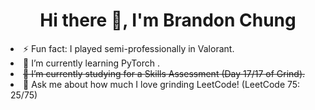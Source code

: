 <h1 align="center">
  Hi there 👋, I'm Brandon Chung
</h1>

<!--
**bchung9/bchung9** is a ✨ _special_ ✨ repository because its `README.md` (this file) appears on your GitHub profile.

Here are some ideas to get you started:

- 🔭 I’m currently working on ...
- 🌱 I’m currently learning ...
- 👯 I’m looking to collaborate on ...
- 🤔 I’m looking for help with ...
- 💬 Ask me about ...
- 📫 How to reach me: ...
- 😄 Pronouns: ...
- ⚡ Fun fact: ...
-->

<li>⚡ Fun fact: I played semi-professionally in Valorant.</li>
<li>🌱 I’m currently learning PyTorch .</li>
<li><s>🌱 I’m currently studying for a Skills Assessment (Day 17/17 of Grind).</s></li>
<li>🤔 Ask me about how much I love grinding LeetCode! (LeetCode 75: 25/75)</li>
<!--<li>📫 Feel free to reach out and connect: https://www.linkedin.com/in/brandon-c-b730a3252/</li>-->
